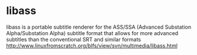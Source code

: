 # libass
libass is a portable subtitle renderer for the ASS/SSA (Advanced Substation Alpha/Substation Alpha) subtitle format that allows for more advanced subtitles than the conventional SRT and similar formats http://www.linuxfromscratch.org/blfs/view/svn/multimedia/libass.html

